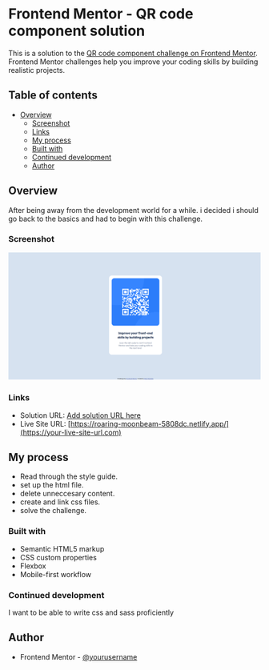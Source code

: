# Frontend Mentor - QR code component solution

This is a solution to the [QR code component challenge on Frontend Mentor](https://www.frontendmentor.io/challenges/qr-code-component-iux_sIO_H). Frontend Mentor challenges help you improve your coding skills by building realistic projects.

## Table of contents

- [Overview](#overview)
  - [Screenshot](#screenshot)
  - [Links](#links)
  - [My process](#my-process)
  - [Built with](#built-with)
  - [Continued development](#continued-development)
  - [Author](#author)

## Overview

After being away from the development world for a while. i decided i should go back to the basics and had to begin with this challenge.

### Screenshot

![](./images/screenshot.png)

### Links

- Solution URL: [Add solution URL here](https://www.frontendmentor.io/solutions/qrcodecomponent-VuzbFcwc22)
- Live Site URL: [https://roaring-moonbeam-5808dc.netlify.app/](https://your-live-site-url.com)

## My process

- Read through the style guide.
- set up the html file.
- delete unneccesary content.
- create and link css files.
- solve the challenge.

### Built with

- Semantic HTML5 markup
- CSS custom properties
- Flexbox
- Mobile-first workflow

### Continued development

I want to be able to write css and sass proficiently

## Author

- Frontend Mentor - [@yourusername](https://www.frontendmentor.io/profile/Allanlcomander)
